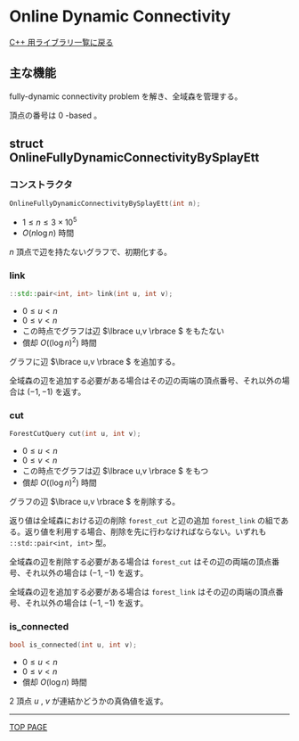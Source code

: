 # Online Dynamic Connectivity

[C++ 用ライブラリ一覧に戻る](../index.md)

## 主な機能

fully-dynamic connectivity problem を解き、全域森を管理する。

頂点の番号は $0$ -based 。

## struct OnlineFullyDynamicConnectivityBySplayEtt

### コンストラクタ

```c++
OnlineFullyDynamicConnectivityBySplayEtt(int n);
```

- $1 \leq n \leq 3 \times 10^5$
- $O(n \log n)$ 時間

$n$ 頂点で辺を持たないグラフで、初期化する。

### link

```c++
::std::pair<int, int> link(int u, int v);
```

- $0 \leq u \lt n$
- $0 \leq v \lt n$
- この時点でグラフは辺 $\lbrace u,v \rbrace $ をもたない
- 償却 $O( ( \log n ) ^2 )$ 時間

グラフに辺 $\lbrace u,v \rbrace $ を追加する。

全域森の辺を追加する必要がある場合はその辺の両端の頂点番号、それ以外の場合は $(-1,-1)$ を返す。

### cut

```c++
ForestCutQuery cut(int u, int v);
```

- $0 \leq u \lt n$
- $0 \leq v \lt n$
- この時点でグラフは辺 $\lbrace u,v \rbrace $ をもつ
- 償却 $O( ( \log n ) ^2 )$ 時間

グラフの辺 $\lbrace u,v \rbrace $ を削除する。

返り値は全域森における辺の削除 `forest_cut` と辺の追加 `forest_link` の組である。返り値を利用する場合、削除を先に行わなければならない。いずれも `::std::pair<int, int>` 型。

全域森の辺を削除する必要がある場合は `forest_cut` はその辺の両端の頂点番号、それ以外の場合は $(-1,-1)$ を返す。

全域森の辺を追加する必要がある場合は `forest_link` はその辺の両端の頂点番号、それ以外の場合は $(-1,-1)$ を返す。

### is_connected

```c++
bool is_connected(int u, int v);
```

- $0 \leq u \lt n$
- $0 \leq v \lt n$
- 償却 $O( \log n )$ 時間

$2$ 頂点 $u$ , $v$ が連結かどうかの真偽値を返す。

---

[TOP PAGE](https://nachiavivias.github.io/cp-library/)


<script type="text/x-mathjax-config">MathJax.Hub.Config({tex2jax:{inlineMath:[['\$','\$']],processEscapes:true},CommonHTML: {matchFontHeight:false}});</script>
<script type="text/javascript" async src="https://cdnjs.cloudflare.com/ajax/libs/mathjax/2.7.1/MathJax.js?config=TeX-MML-AM_CHTML"></script>
